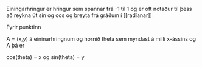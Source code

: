 Einingarhringur er hringur sem spannar frá -1 til 1 og er oft notaður til þess að reykna út sin og cos og breyta frá gráðum í [[radíanar]]

 Fyrir punktinn 
 
 A = (x,y) á eininarhringnum og hornið theta sem myndast á milli x-ássins og A þá er 
 
 cos(theta) = x 
 og 
 sin(theta) = y